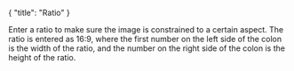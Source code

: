 {
    "title": "Ratio"
}

Enter a ratio to make sure the image is constrained to a certain aspect. The ratio is entered as 16:9, where the first number on the left side of the colon is the width of the ratio, and the number on the right side of the colon is the height of the ratio.
